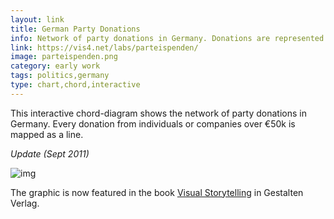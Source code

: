 ```yaml
---
layout: link
title: German Party Donations
info: Network of party donations in Germany. Donations are represented as lines linking donors and parties, arranged around a circle.
link: https://vis4.net/labs/parteispenden/
image: parteispenden.png
category: early work
tags: politics,germany
type: chart,chord,interactive
---
```


This interactive chord-diagram shows the network of party donations in Germany. Every donation from individuals or companies over €50k is mapped as a line.

_Update (Sept 2011)_

![img](/images/visual-storytelling.gif)

The graphic is now featured in the book [Visual Storytelling](https://shop.gestalten.com/visual-storytelling.html) in Gestalten Verlag.
